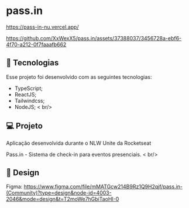 # pass.in
https://pass-in-nu.vercel.app/

https://github.com/XxWexX5/pass.in/assets/37388037/3456728a-ebf6-4f70-a212-0f7faaafb662

## 🚀 Tecnologias

Esse projeto foi desenvolvido com as seguintes tecnologias:
* TypeScript;
* ReactJS;
* Tailwindcss;
* NodeJS;
< br/>

## 💻 Projeto

Aplicação desenvolvida durante o NLW Unite da Rocketseat

Pass.in - Sistema de check-in para eventos presenciais.
< br/>

## 🎨 Design

Figma: https://www.figma.com/file/mMATGcw214B9Rz1Q9H2qjf/pass.in-(Community)?type=design&node-id=4003-2046&mode=design&t=T2moWe7hGbiTaoHI-0

